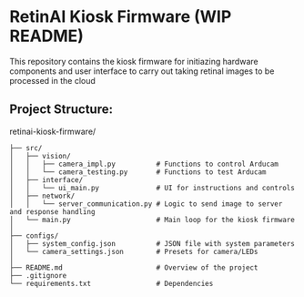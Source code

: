 # RetinAI Kiosk Firmware (WIP README)
This repository contains the kiosk firmware for initiazing hardware components
and user interface to carry out taking retinal images to be processed in the cloud 

## Project Structure:

retinai-kiosk-firmware/
```
├── src/
│   ├── vision/
│   │   ├── camera_impl.py          # Functions to control Arducam
│   │   └── camera_testing.py       # Functions to test Arducam
│   ├── interface/
│   │   └── ui_main.py              # UI for instructions and controls
│   ├── network/
│   │   └── server_communication.py # Logic to send image to server and response handling
│   └── main.py                     # Main loop for the kiosk firmware
│
├── configs/
│   ├── system_config.json          # JSON file with system parameters
│   └── camera_settings.json        # Presets for camera/LEDs
│
├── README.md                       # Overview of the project
├── .gitignore
└── requirements.txt                # Dependencies
```
